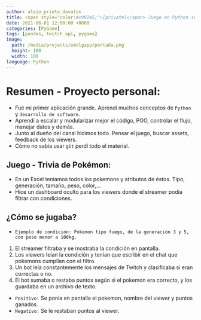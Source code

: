 ```yaml
---
author: alejo_prieto_davalos
title: <span style="color:#c90245;">[private]</span> Juego en Python interactivo con el chat de Twitch para canal de streaming
date: 2021-06-01 12:00:00 +0000
categories: [PyGame]
tags: [pandas, twitch_api, pygame]
image:
  path: /media/projects/emolgapp/portada.png
  height: 100
  width: 100
language: Python
---
```


# Resumen - Proyecto personal:
- Fué mi primer aplicación grande. Aprendí muchos conceptos de `Python` y `desarrollo de software`.
- Aprendí a escalar y modularizar mejor el código, POO, controlar el flujo, manejar datos y demás.
- Junto al dueño del canal hicimos todo. Pensar el juego, buscar assets, feedback de los viewers.
- Cómo no sabia usar `git` perdí todo el material.


## Juego - Trivia de Pokémon:
- En un Excel teníamos todos los pokemons y atributos de éstos. Tipo, generación, tamaño, peso, color,...
- Hice un dashboard oculto para los viewers donde el streamer podía filtrar con condiciones.


## ¿Cómo se jugaba?
- `Ejemplo de condición: Pokemon tipo fuego, de la generación 3 y 5, con peso menor a 100kg.`
1. El streamer filtraba y se mostraba la condición en pantalla.
2. Los viewers leían la condición y tenían que escribir en el chat que pokemons cumplían con el filtro.
3. Un bot leía constantemente los mensajes de Twitch y clasificaba si eran correctas o no.
4. El bot sumaba o restaba puntos según si el pokemon era correcto, y los guardaba en un archivo de texto.
- `Positivo:` Se ponía en pantalla el pokemon, nombre del viewer y puntos ganados.
- `Negativo:` Se le restaban puntos al viewer.
